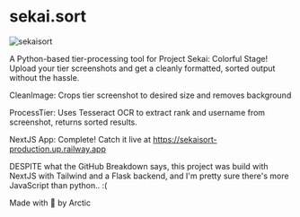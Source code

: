 # sekai.sort
![sekaisort](https://github.com/user-attachments/assets/243f31a1-9604-4d6e-8c91-3190ef0d02aa)

A Python-based tier-processing tool for Project Sekai: Colorful Stage! Upload your tier screenshots and get a cleanly formatted, sorted output without the hassle.

CleanImage: Crops tier screenshot to desired size and removes background

ProcessTier: Uses Tesseract OCR to extract rank and username from screenshot, returns sorted results.

NextJS App: Complete! Catch it live at https://sekaisort-production.up.railway.app

DESPITE what the GitHub Breakdown says, this project was build with NextJS with Tailwind and a Flask backend, and I'm pretty sure there's more JavaScript than python.. :(

Made with 💖 by Arctic
